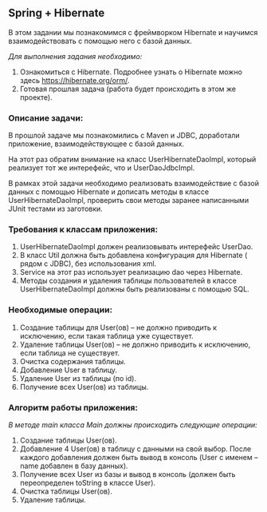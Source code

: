 ## Spring + Hibernate

В этом задании мы познакомимся с фреймворком Hibernate и научимся взаимодействовать с помощью него с базой данных.

*Для выполнения задания необходимо:*
1. Ознакомиться с Hibernate. Подробнее узнать о Hibernate можно здесь https://hibernate.org/orm/.
2. Готовая прошлая задача (работа будет происходить в этом же проекте).

### Описание задачи:

В прошлой задаче мы познакомились с Maven и JDBC, доработали приложение, взаимодействующее с базой данных.

На этот раз обратим внимание на класс UserHibernateDaoImpl, который реализует тот же интерефейс, что и UserDaoJdbcImpl.

В рамках этой задачи необходимо реализовать взаимодействие с базой данных с помощью Hibernate и дописать методы в классе UserHibernateDaoImpl, проверить свои методы заранее написанными JUnit тестами из заготовки.

### Требования к классам приложения:
1. UserHibernateDaoImpl должен реализовывать интерефейс UserDao.
2. В класс Util должна быть добавлена конфигурация для Hibernate ( рядом с JDBC), без использования xml.
3. Service на этот раз использует реализацию dao через Hibernate.
4. Методы создания и удаления таблицы пользователей в классе UserHibernateDaoImpl должны быть реализованы с помощью SQL.

### Необходимые операции:
1. Создание таблицы для User(ов) – не должно приводить к исключению, если такая таблица уже существует.
2. Удаление таблицы User(ов) – не должно приводить к исключению, если таблица не существует.
3. Очистка содержания таблицы.
4. Добавление User в таблицу.
5. Удаление User из таблицы (по id).
6. Получение всех User(ов) из таблицы.

### Алгоритм работы приложения:

*В методе main класса Main должны происходить следующие операции:*
1. Создание таблицы User(ов).
2. Добавление 4 User(ов) в таблицу с данными на свой выбор. После каждого добавления должен быть вывод в консоль (User с именем – name добавлен в базу данных).
3. Получение всех User из базы и вывод в консоль (должен быть переопределен toString в классе User).
4. Очистка таблицы User(ов).
5. Удаление таблицы.
